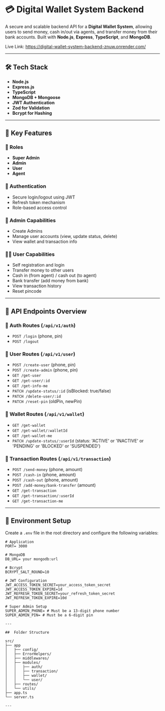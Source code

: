 # 💳 Digital Wallet System Backend

A secure and scalable backend API for a **Digital Wallet System**, allowing users to send money, cash in/out via agents, and transfer money from their bank accounts. Built with **Node.js**, **Express**, **TypeScript**, and **MongoDB**.

Live Link: https://digital-wallet-system-backend-znuw.onrender.com/

---

## 🛠 Tech Stack

- **Node.js**
- **Express.js**
- **TypeScript**
- **MongoDB + Mongoose**
- **JWT Authentication**
- **Zod for Validation**
- **Bcrypt for Hashing**

---

## 🚀 Key Features

### 👥 Roles
- **Super Admin**
- **Admin**
- **User**
- **Agent**

### 🔑 Authentication
- Secure login/logout using JWT
- Refresh token mechanism
- Role-based access control

### 👤 Admin Capabilities
- Create Admins
- Manage user accounts (view, update status, delete)
- View wallet and transaction info

### 👨‍💼 User Capabilities
- Self registration and login
- Transfer money to other users
- Cash in (from agent) / cash out (to agent)
- Bank transfer (add money from bank)
- View transaction history
- Reset pincode

---

## 📂 API Endpoints Overview

### 🔐 Auth Routes (`/api/v1/auth`)
- `POST /login` (phone, pin)
- `POST /logout`

### 👤 User Routes (`/api/v1/user`)
- `POST /create-user` (phone, pin)
- `POST /create-admin` (phone, pin)
- `GET /get-user`
- `GET /get-user/:id`
- `GET /get-info-me`
- `PATCH /update-status/:id` (isBlocked: true/false)
- `PATCH /delete-user/:id` 
- `PATCH /reset-pin` (oldPin, newPin)

### 💼 Wallet Routes (`/api/v1/wallet`)
- `GET /get-wallet`
- `GET /get-wallet/:walletId`
- `GET /get-wallet-me`
- `PATCH /update-status/:userId` (status: 'ACTIVE' or 'INACTIVE' or 'PENDING' or 'BLOCKED' or 'SUSPENDED')

### 💸 Transaction Routes (`/api/v1/transaction`)
- `POST /send-money` (phone, amount)
- `POST /cash-in` (phone, amount)
- `POST /cash-out` (phone, amount)
- `POST /add-money/bank-transfer` (amount)
- `GET /get-transaction`
- `GET /get-transaction/:userId`
- `GET /get-transaction-me`

---

## 🧪 Environment Setup

Create a `.env` file in the root directory and configure the following variables:

```env
# Application
PORT= 3000

# MongoDB
DB_URL= your mongodb:url

# Bcrypt
BCRYPT_SALT_ROUND=10

# JWT Configuration
JWT_ACCESS_TOKEN_SECRET=your_access_token_secret
JWT_ACCESS_TOKEN_EXPIRE=1d
JWT_REFRESH_TOKEN_SECRET=your_refresh_token_secret
JWT_REFRESH_TOKEN_EXPIRE=10d

# Super Admin Setup
SUPER_ADMIN_PHONE= # Must be a 13-digit phone number
SUPER_ADMIN_PIN= # Must be a 6-digit pin

---

##  Folder Structure

src/
├── app
│   ├── config/
│   ├── ErrorHelpers/
│   ├── middlewares/
│   ├── modules/            
│   │   ├── auth/        
│   │   ├── transaction/    
│   │   ├── wallet/         
│   │   └── user/           
│   ├── routes/             
│   └── utils/            
├── app.ts                
└── server.ts

---